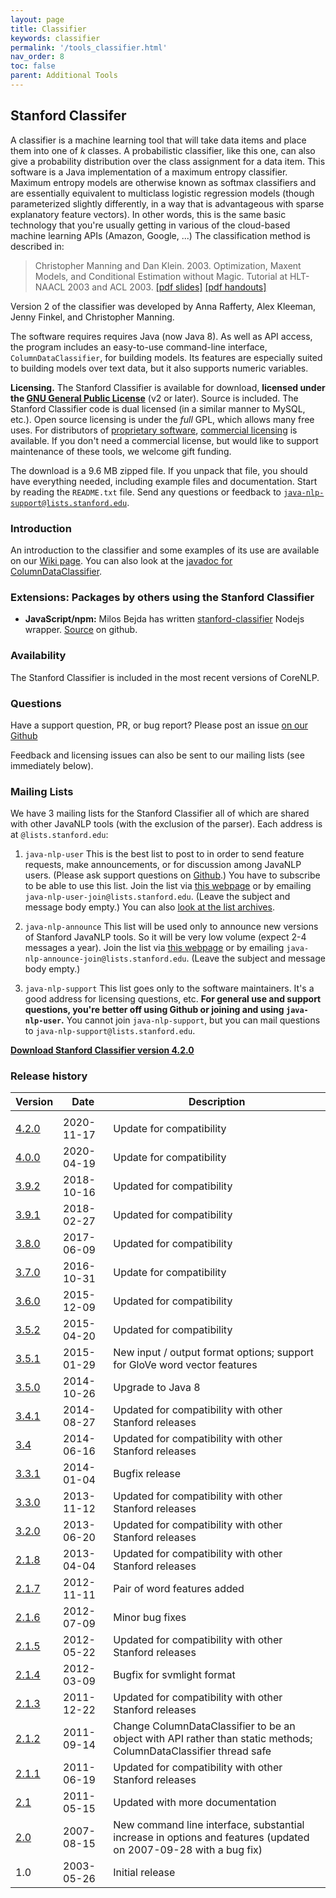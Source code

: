 ```yaml
---
layout: page
title: Classifier
keywords: classifier
permalink: '/tools_classifier.html'
nav_order: 8
toc: false
parent: Additional Tools
---
```


## Stanford Classifer

A classifier is a machine learning tool that will take data items and place
them into one of _k_ classes. A probabilistic classifier, like this one, can
also give a probability distribution over the class assignment for a data
item. This software is a Java implementation of a maximum entropy classifier.
Maximum entropy models are otherwise known as softmax classifiers and are
essentially equivalent to multiclass logistic regression models (though
parameterized slightly differently, in a way that is advantageous with sparse
explanatory feature vectors). In other words, this is the same basic
technology that you're usually getting in various of the cloud-based machine
learning APIs (Amazon, Google, ...) The classification method is described in:

> Christopher Manning and Dan Klein. 2003. Optimization, Maxent Models, and
> Conditional Estimation without Magic. Tutorial at HLT-NAACL 2003 and ACL
> 2003. [[pdf slides]](/pubs/maxent-tutorial-slides.pdf) [[pdf
> handouts]](/pubs/maxent-tutorial-slides-6.pdf)

Version 2 of the classifier was developed by Anna Rafferty, Alex Kleeman,
Jenny Finkel, and Christopher Manning.

The software requires requires Java (now Java 8). As well as API access, the
program includes an easy-to-use command-line interface,
`ColumnDataClassifier`, for building models. Its features are especially
suited to building models over text data, but it also supports numeric
variables.

**Licensing.** The Stanford Classifier is available for download, **licensed
under the [GNU General Public License](http://www.gnu.org/licenses/gpl-2.0.html)** (v2 or later). Source is
included. The Stanford Classifier code is dual licensed (in a similar manner
to MySQL, etc.). Open source licensing is under the _full_ GPL, which allows
many free uses. For distributors of [proprietary
software](http://www.gnu.org/licenses/gpl-faq.html#GPLInProprietarySystem),
[commercial
licensing](http://otlportal.stanford.edu/techfinder/technology/ID=27277) is
available. If you don't need a commercial license, but would like to support
maintenance of these tools, we welcome gift funding.

The download is a 9.6 MB zipped file. If you unpack that file, you should have
everything needed, including example files and documentation. Start by reading
the `README.txt` file. Send any questions or feedback to
[`java-nlp-support@lists.stanford.edu`](mailto:java-nlp-support@lists.stanford.edu).

### Introduction

An introduction to the classifier and some examples of its use are available
on our [Wiki page](http://nlp.stanford.edu/wiki/Software/Classifier). You can
also look at the [javadoc for ColumnDataClassifier](http://nlp.stanford.edu/nlp/javadoc/javanlp/edu/stanford/nlp/classify/ColumnDataClassifier.html).

### Extensions: Packages by others using the Stanford Classifier

  * **JavaScript/npm:** Milos Bejda has written [stanford-classifier](https://www.npmjs.com/package/stanford-classifier) Nodejs wrapper. [Source](https://github.com/mbejda/Nodejs-Stanford-Classifier) on github. 

### Availability

The Stanford Classifier is included in the most recent versions of CoreNLP.

### Questions

Have a support question, PR, or bug report?  Please post an issue [on our Github](https://github.com/stanfordnlp/CoreNLP)

Feedback and licensing issues can also be
sent to our mailing lists (see immediately below).

### Mailing Lists

We have 3 mailing lists for the Stanford Classifier all of which are shared
with other JavaNLP tools (with the exclusion of the parser). Each address is
at `@lists.stanford.edu`:

  1. `java-nlp-user` This is the best list to post to in order to send feature requests, make announcements, or for discussion among JavaNLP users. (Please ask support questions on [Github](https://github.com/stanfordnlp/CoreNLP).)
You have to subscribe to be able to use this list. Join the list via [this
webpage](https://mailman.stanford.edu/mailman/listinfo/java-nlp-user) or by
emailing `java-nlp-user-join@lists.stanford.edu`. (Leave the subject and
message body empty.) You can also [look at the list archives](https://mailman.stanford.edu/pipermail/java-nlp-user/).

  2. `java-nlp-announce` This list will be used only to announce new versions of Stanford JavaNLP tools. So it will be very low volume (expect 2-4 messages a year). Join the list via [this webpage](https://mailman.stanford.edu/mailman/listinfo/java-nlp-announce) or by emailing `java-nlp-announce-join@lists.stanford.edu`. (Leave the subject and message body empty.)

  3. `java-nlp-support` This list goes only to the software maintainers. It's a good address for licensing questions, etc. **For general use and support questions, you're better off using Github or joining and using `java-nlp-user`.** You cannot join `java-nlp-support`, but you can mail questions to `java-nlp-support@lists.stanford.edu`.

  
**[Download Stanford Classifier version 4.2.0](stanford-classifier-4.2.0.zip)**  

### Release history

| Version | Date | Description |
|---|---|---|
|  |
| <a href="stanford-classifier-4.2.0.zip">4.2.0</a> | 2020-11-17 | Update for compatibility |
| <a href="stanford-classifier-4.0.0.zip">4.0.0</a> | 2020-04-19 | Update for compatibility |
| <a href="stanford-classifier-2018-10-16.zip">3.9.2</a> | 2018-10-16 | Updated for compatibility |
| <a href="stanford-classifier-2018-02-27.zip">3.9.1</a> | 2018-02-27 | Updated for compatibility |
| <a href="stanford-classifier-2017-06-09.zip">3.8.0</a> | 2017-06-09 | Updated for compatibility |
| <a href="stanford-classifier-2016-10-31.zip">3.7.0</a> | 2016-10-31 | Update for compatibility |
| <a href="stanford-classifier-2015-12-09.zip">3.6.0</a> | 2015-12-09 | Updated for compatibility |
| <a href="stanford-classifier-2015-04-20.zip">3.5.2</a> | 2015-04-20 | Updated for compatibility |
| <a href="stanford-classifier-2015-01-29.zip">3.5.1</a> | 2015-01-29 | New input / output format options; support for GloVe word vector features |
| <a href="stanford-classifier-2014-10-26.zip">3.5.0</a> | 2014-10-26 | Upgrade to Java 8 |
| <a href="stanford-classifier-2014-08-27.zip">3.4.1</a> | 2014-08-27 | Updated for compatibility with other Stanford releases |
| <a href="stanford-classifier-2014-06-16.zip">3.4</a> | 2014-06-16 | Updated for compatibility with other Stanford releases |
| <a href="stanford-classifier-2014-01-04.zip">3.3.1</a> | 2014-01-04 | Bugfix release |
| <a href="stanford-classifier-2013-11-12.zip">3.3.0</a> | 2013-11-12 | Updated for compatibility with other Stanford releases |
| <a href="stanford-classifier-2013-06-20.zip">3.2.0</a> | 2013-06-20 | Updated for compatibility with other Stanford releases |
| <a href="stanford-classifier-2013-04-04.tgz">2.1.8</a> | 2013-04-04 | Updated for compatibility with other Stanford releases |
| <a href="stanford-classifier-2012-11-11.zip">2.1.7</a> | 2012-11-11 | Pair of word features added |
| <a href="stanford-classifier-2012-07-09.tgz">2.1.6</a> | 2012-07-09 | Minor bug fixes |
| <a href="stanford-classifier-2012-05-22.tgz">2.1.5</a> | 2012-05-22 | Updated for compatibility with other Stanford releases |
| <a href="stanford-classifier-2012-03-09.tgz">2.1.4</a> | 2012-03-09 | Bugfix for svmlight format |
| <a href="stanford-classifier-2011-12-22.tgz">2.1.3</a> | 2011-12-22 | Updated for compatibility with other Stanford releases |
| <a href="stanford-classifier-2011-09-14.tar.gz">2.1.2</a> | 2011-09-14 | Change ColumnDataClassifier to be an object with API rather than static methods; ColumnDataClassifier thread safe |
| <a href="stanford-classifier-2011-06-19.tar.gz">2.1.1</a> | 2011-06-19 | Updated for compatibility with other Stanford releases |
| <a href="stanford-classifier-2011-05-15.tar.gz">2.1</a> | 2011-05-15 | Updated with more documentation |
| <a href="stanford-classifier-2007-08-15.tar.gz">2.0</a> | 2007-08-15 | New command line interface, substantial increase in options and features (updated on 2007-09-28 with a bug fix) |
| 1.0 | 2003-05-26 | Initial release |

  

